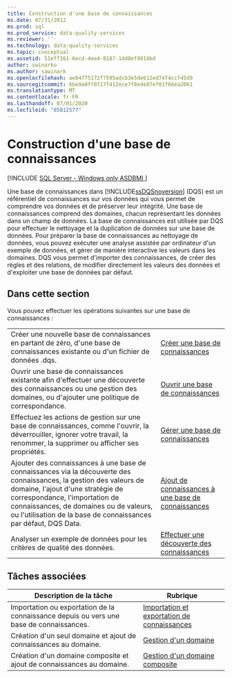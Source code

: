 ```yaml
---
title: Construction d'une base de connaissances
ms.date: 07/31/2012
ms.prod: sql
ms.prod_service: data-quality-services
ms.reviewer: ''
ms.technology: data-quality-services
ms.topic: conceptual
ms.assetid: 51eff161-6ecd-4ee4-8187-1dd8ef4814bd
author: swinarko
ms.author: sawinark
ms.openlocfilehash: ae84775172f7595adcb3e5de612ed74f4ccf45d9
ms.sourcegitcommit: 6be9a0ff0717f412ece7f8ede07ef01f66ea2061
ms.translationtype: MT
ms.contentlocale: fr-FR
ms.lasthandoff: 07/01/2020
ms.locfileid: "85812577"
---
```

# <a name="building-a-knowledge-base"></a>Construction d'une base de connaissances

[!INCLUDE [SQL Server - Windows only ASDBMI  ](../includes/applies-to-version/sql-windows-only-asdbmi.md)]

  Une base de connaissances dans [!INCLUDE[ssDQSnoversion](../includes/ssdqsnoversion-md.md)] (DQS) est un référentiel de connaissances sur vos données qui vous permet de comprendre vos données et de préserver leur intégrité. Une base de connaissances comprend des domaines, chacun représentant les données dans un champ de données. La base de connaissances est utilisée par DQS pour effectuer le nettoyage et la duplication de données sur une base de données. Pour préparer la base de connaissances au nettoyage de données, vous pouvez exécuter une analyse assistée par ordinateur d'un exemple de données, et gérer de manière interactive les valeurs dans les domaines. DQS vous permet d'importer des connaissances, de créer des règles et des relations, de modifier directement les valeurs des données et d'exploiter une base de données par défaut.  
  
## <a name="in-this-section"></a>Dans cette section  
 Vous pouvez effectuer les opérations suivantes sur une base de connaissances :  
  
|||  
|-|-|  
|Créer une nouvelle base de connaissances en partant de zéro, d'une base de connaissances existante ou d'un fichier de données .dqs.|[Créer une base de connaissances](../data-quality-services/create-a-knowledge-base.md)|  
|Ouvrir une base de connaissances existante afin d'effectuer une découverte des connaissances ou une gestion des domaines, ou d'ajouter une politique de correspondance.|[Ouvrir une base de connaissances](../data-quality-services/open-a-knowledge-base.md)|  
|Effectuez les actions de gestion sur une base de connaissances, comme l'ouvrir, la déverrouiller, ignorer votre travail, la renommer, la supprimer ou afficher ses propriétés.|[Gérer une base de connaissances](../data-quality-services/manage-a-knowledge-base.md)|  
|Ajouter des connaissances à une base de connaissances via la découverte des connaissances, la gestion des valeurs de domaine, l'ajout d'une stratégie de correspondance, l'importation de connaissances, de domaines ou de valeurs, ou l'utilisation de la base de connaissances par défaut, DQS Data.|[Ajout de connaissances à une base de connaissances](../data-quality-services/adding-knowledge-to-a-knowledge-base.md)|  
|Analyser un exemple de données pour les critères de qualité des données.|[Effectuer une découverte des connaissances](../data-quality-services/perform-knowledge-discovery.md)|  
  
## <a name="related-tasks"></a>Tâches associées  
  
|Description de la tâche|Rubrique|  
|----------------------|-----------|  
|Importation ou exportation de la connaissance depuis ou vers une base de connaissances.|[Importation et exportation de connaissances](../data-quality-services/importing-and-exporting-knowledge.md)|  
|Création d'un seul domaine et ajout de connaissances au domaine.|[Gestion d'un domaine](../data-quality-services/managing-a-domain.md)|  
|Création d'un domaine composite et ajout de connaissances au domaine.|[Gestion d'un domaine composite](../data-quality-services/managing-a-composite-domain.md)|  
  
  
